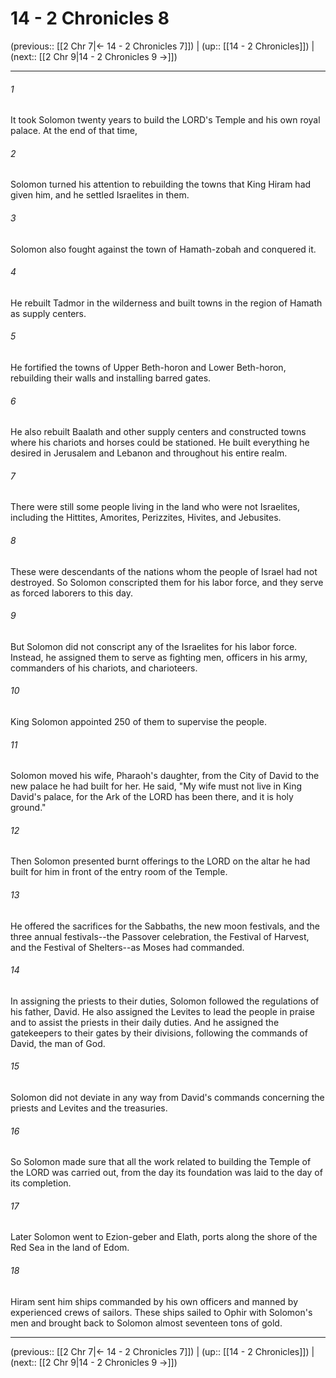 # 14 - 2 Chronicles 8

(previous:: [[2 Chr 7|← 14 - 2 Chronicles 7]]) | (up:: [[14 - 2 Chronicles]]) | (next:: [[2 Chr 9|14 - 2 Chronicles 9 →]])

***


###### 1 
It took Solomon twenty years to build the LORD's Temple and his own royal palace. At the end of that time, 

###### 2 
Solomon turned his attention to rebuilding the towns that King Hiram had given him, and he settled Israelites in them. 

###### 3 
Solomon also fought against the town of Hamath-zobah and conquered it. 

###### 4 
He rebuilt Tadmor in the wilderness and built towns in the region of Hamath as supply centers. 

###### 5 
He fortified the towns of Upper Beth-horon and Lower Beth-horon, rebuilding their walls and installing barred gates. 

###### 6 
He also rebuilt Baalath and other supply centers and constructed towns where his chariots and horses could be stationed. He built everything he desired in Jerusalem and Lebanon and throughout his entire realm. 

###### 7 
There were still some people living in the land who were not Israelites, including the Hittites, Amorites, Perizzites, Hivites, and Jebusites. 

###### 8 
These were descendants of the nations whom the people of Israel had not destroyed. So Solomon conscripted them for his labor force, and they serve as forced laborers to this day. 

###### 9 
But Solomon did not conscript any of the Israelites for his labor force. Instead, he assigned them to serve as fighting men, officers in his army, commanders of his chariots, and charioteers. 

###### 10 
King Solomon appointed 250 of them to supervise the people. 

###### 11 
Solomon moved his wife, Pharaoh's daughter, from the City of David to the new palace he had built for her. He said, "My wife must not live in King David's palace, for the Ark of the LORD has been there, and it is holy ground." 

###### 12 
Then Solomon presented burnt offerings to the LORD on the altar he had built for him in front of the entry room of the Temple. 

###### 13 
He offered the sacrifices for the Sabbaths, the new moon festivals, and the three annual festivals--the Passover celebration, the Festival of Harvest, and the Festival of Shelters--as Moses had commanded. 

###### 14 
In assigning the priests to their duties, Solomon followed the regulations of his father, David. He also assigned the Levites to lead the people in praise and to assist the priests in their daily duties. And he assigned the gatekeepers to their gates by their divisions, following the commands of David, the man of God. 

###### 15 
Solomon did not deviate in any way from David's commands concerning the priests and Levites and the treasuries. 

###### 16 
So Solomon made sure that all the work related to building the Temple of the LORD was carried out, from the day its foundation was laid to the day of its completion. 

###### 17 
Later Solomon went to Ezion-geber and Elath, ports along the shore of the Red Sea in the land of Edom. 

###### 18 
Hiram sent him ships commanded by his own officers and manned by experienced crews of sailors. These ships sailed to Ophir with Solomon's men and brought back to Solomon almost seventeen tons of gold.

***

(previous:: [[2 Chr 7|← 14 - 2 Chronicles 7]]) | (up:: [[14 - 2 Chronicles]]) | (next:: [[2 Chr 9|14 - 2 Chronicles 9 →]])
